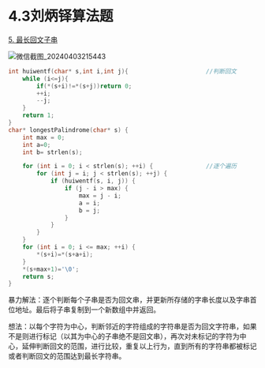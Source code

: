 # 4.3刘炳铎算法题

[5. 最长回文子串](https://leetcode.cn/problems/longest-palindromic-substring/)

![微信截图_20240403215443](https://gitee.com/liu-bingduo/pic-bed/raw/master/img/%E5%BE%AE%E4%BF%A1%E6%88%AA%E5%9B%BE_20240403215443.png)

```c
int huiwentf(char* s,int i,int j){                      //判断回文
    while (i<=j){
        if(*(s+i)!=*(s+j))return 0;
        ++i;
        --j;
    }
    return 1;
}
char* longestPalindrome(char* s) {
    int max = 0;
    int a=0;
    int b= strlen(s);

    for (int i = 0; i < strlen(s); ++i) {				//逐个遍历
        for (int j = i; j < strlen(s); ++j) {
            if (huiwentf(s, i, j)) {
                if (j - i > max) {
                    max = j - i;
                    a = i;
                    b = j;
                }
            }
        }
    }
    for (int i = 0; i <= max; ++i) {
        *(s+i)=*(s+a+i);
    }
    *(s+max+1)='\0';
    return s;
}
```

暴力解法：逐个判断每个子串是否为回文串，并更新所存储的字串长度以及字串首位地址。最后将子串复制到一个新数组中并返回。

想法：以每个字符为中心，判断邻近的字符组成的字符串是否为回文字符串，如果不是则进行标记（以其为中心的子串绝不是回文串），再次对未标记的字符为中心，延伸判断回文的范围，进行比较，重复以上行为，直到所有的字符串都被标记或者判断回文的范围达到最长字符串。